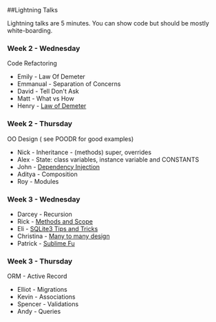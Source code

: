 ##Lightning Talks

Lightning talks are 5 minutes.  You can show code but should be mostly white-boarding. 

### Week 2 - Wednesday

Code Refactoring

* Emily - Law Of Demeter 
* Emmanual  - Separation of Concerns  
* David - Tell Don't Ask
* Matt - What vs How
* Henry - [Law of Demeter](lightning/henry_law_of_demeter.rb)

### Week 2 - Thursday

OO Design ( see POODR for good examples)

* Nick - Inheritance - (methods) super, overrides
* Alex - State: class variables, instance variable and CONSTANTS
* John - [Dependency Injection](ligthning/john_dependency_injection.rb)
* Aditya - Composition
* Roy - Modules

### Week 3 - Wednesday

* Darcey - Recursion
* Rick - [Methods and Scope](https://github.com/rickarubio/methods_and_scope/blob/master/methods_and_scope.rb)
* Eli - [SQLite3 Tips and Tricks](lightning/eli_sqlite3_tips.md)
* Christina - [Many to many design](https://github.com/sea-lions-2014/Lightning_Talk_Many_to_Many/blob/christina/many_to_many.md)
* Patrick - [Sublime Fu](https://github.com/sea-lions-2014/phase-1-guide/blob/master/lightning/patrick_sublime_fu.md) 

### Week 3 - Thursday

ORM - Active Record

* Elliot - Migrations
* Kevin - Associations
* Spencer - Validations
* Andy - Queries 
